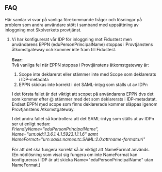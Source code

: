 ## FAQ

Här samlar vi svar på vanliga förekommande frågor och lösningar på problem som andra användare stött i samband med uppsättning av inloggning mot Skolverkets provtjänst.

1. Vi har konfigurerat vår IDP för inloggning mot Fidustest men användarens EPPN (eduPersonPrincipalName) stoppas i Provtjänstens åtkomstgateway och kommer inte fram till Fidustest.\
\
**Svar:**\
Två vanliga fel när EPPN stoppas i Provtjänstens åtkomstgateway är:
    1. Scope inte deklarerat eller stämmer inte med Scope som deklarerats i IDP-metadata
    2. EPPN skickas inte korrekt i det SAML-intyg som ställs ut av IDPn

    I det första fallet är det viktigt att scopet på användarens EPPN dvs det som kommer efter @ stämmer med det som deklarerats i IDP-metadatat. Endast EPPN med scope som finns deklarerade kommer släppas igenom Provtjänstens
    Åtkomstgateway.

    I det andra fallet så kontrollera att det SAML-intyg som ställs ut av IDPn ser ut enligt nedan:\
    *FriendlyName=\"eduPersonPrincipalName\",\
    Name=\"urn:oid:1.3.6.1.4.1.5923.1.1.1.6\" samt
    NameFormat=\"urn:oasis:names:tc:SAML:2.0:attrname-format:uri\"*\
    \
    För att det ska fungera korrekt så är viktigt att NameFormat används.
    (En nödlösning som visat sig fungera om inte NameFormat kan konfigureras i IDP är att skicka Name=\"eduPersonPrincipalName\" utan NameFormat.)
